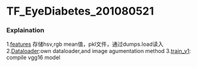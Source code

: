 # TF_EyeDiabetes_201080521
### Explaination


  1.[features](/.features)    存储hsv,rgb mean值，pkl文件，通过dumps.load读入
  2.[Dataloader](./Dataloader):own dataloader,and image agumentation method
  3.[train_v1](./train_v1.py): compile vgg16 model
